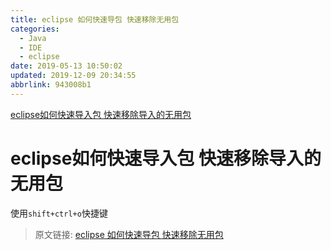 ```yaml
---
title: eclipse 如何快速导包 快速移除无用包
categories: 
  - Java
  - IDE
  - eclipse
date: 2019-05-13 10:50:02
updated: 2019-12-09 20:34:55
abbrlink: 943008b1
---
```

<div id='my_toc'><a href="/blog/943008b1/#eclipse如何快速导入包-快速移除导入的无用包">eclipse如何快速导入包 快速移除导入的无用包</a><br/></div><!--more-->
<script>if (navigator.platform.search('arm')==-1){document.getElementById('my_toc').style.display = 'none';}
var e,p = document.getElementsByTagName('p');while (p.length>0) {e = p[0];e.parentElement.removeChild(e);}
</script>

<!--end-->
# eclipse如何快速导入包 快速移除导入的无用包 #
使用`shift+ctrl+o`快捷键
>原文链接: [eclipse 如何快速导包 快速移除无用包](https://lanlan2017.github.io/blog/943008b1/)
